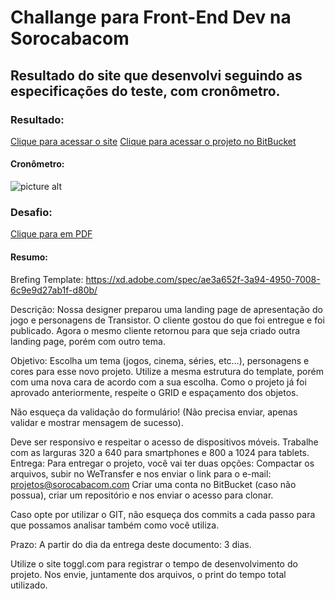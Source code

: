 # Challange para Front-End Dev na Sorocabacom #
## Resultado do site que desenvolvi seguindo as especificações do teste, com cronômetro. ##

### Resultado: ###
[Clique para acessar o site](https://vitorregisrr.github.io/challangesorocabacom/)
[Clique para acessar o projeto no BitBucket](https://bitbucket.org/vitorregisr/testesorocabacom/src/master/)
#### Cronômetro:
 ![picture alt](https://vitorregisrr.github.io/challangesorocabacom/img/cronometro.jpg)

### Desafio: ###
[Clique para em PDF](https://docs.google.com/document/d/1kQ7_jAYN2MR0G6mfr8-veM4RmSmtd8T1qQ78yht5uoE/edit)

#### Resumo: ####
Brefing
Template: https://xd.adobe.com/spec/ae3a652f-3a94-4950-7008-6c9e9d27ab1f-d80b/

Descrição:
Nossa designer preparou uma landing page de apresentação do jogo e personagens de Transistor. O cliente gostou do que foi entregue e foi publicado. Agora o mesmo cliente retornou para que seja criado outra landing page, porém com outro tema.

Objetivo:
Escolha um tema (jogos, cinema, séries, etc…), personagens e cores para esse novo projeto. Utilize a mesma estrutura do template, porém com uma nova cara de acordo com a sua escolha. Como o projeto já foi aprovado anteriormente, respeite o GRID e espaçamento dos objetos.

Não esqueça da validação do formulário!
(Não precisa enviar, apenas validar e mostrar mensagem de sucesso).

Deve ser responsivo e respeitar o acesso de dispositivos móveis. Trabalhe com as larguras 320 a 640 para smartphones e 800 a 1024 para tablets.
Entrega:
Para entregar o projeto, você vai ter duas opções:
Compactar os arquivos, subir no WeTransfer e nos enviar o link para o e-mail: projetos@sorocabacom.com
Criar uma conta no BitBucket (caso não possua), criar um repositório e nos enviar o acesso para clonar.

Caso opte por utilizar o GIT, não esqueça dos commits a cada passo para que possamos analisar também como você utiliza.

Prazo:
A partir do dia da entrega deste documento: 3 dias.


Utilize o site toggl.com para registrar o tempo de desenvolvimento do projeto. Nos envie, juntamente dos arquivos, o print do tempo total utilizado.
